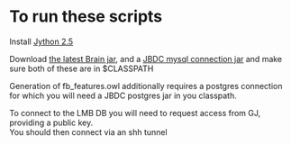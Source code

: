 # To run these scripts

Install [Jython 2.5](http://www.jython.org/downloads.html)

Download [the latest Brain jar](https://github.com/loopasam), and a [JBDC mysql connection jar](http://dev.mysql.com/downloads/connector/j/) and make sure both of these are in $CLASSPATH

Generation of fb_features.owl additionally requires a postgres connection for which you will need a JBDC postgres jar in you classpath.


To connect to the LMB DB you will need to request access from GJ, providing a public key.  
You should then connect via an shh tunnel
